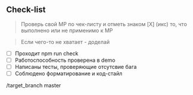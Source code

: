 ## Check-list

> Проверь свой МР по чек-листу и отметь знаком [X] (икс) то, что выполнено или не применимо к МР

> Если чего-то не хватает - доделай

- [ ] Проходит npm run check
- [ ] Работоспособность проверена в demo
- [ ] Написаны тесты, проверяющие отсутсвие бага
- [ ] Соблюдено форматирование и код-стайл

/target_branch master
